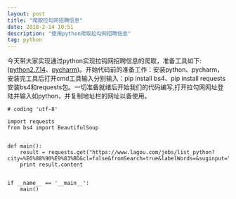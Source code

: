 ```yaml
---
layout: post
title: "爬取拉勾网招聘信息"
date: 2018-2-14 10:51
description: "使用python爬取拉勾网招聘信息"
tag: python
---
```


今天带大家实现通过python实现拉钩网招聘信息的爬取，准备工具如下:([python2.7.14](https://www.python.org/downloads/)、[pycharm](http://www.jetbrains.com/pycharm/download/#section=windows))。开始代码前的准备工作：安装python、pycharm，安装完工具后打开cmd工具输入分别输入：pip install bs4、pip install requests安装bs4和requests包。一切准备就绪后开始我们的代码编写,打开拉勾网网址登陆并输入如python，并复制地址栏的网址以备使用。

```
# coding 'utf-8'

import requests
from bs4 import BeautifulSoup


def main():
    result = requests.get("https://www.lagou.com/jobs/list_python?city=%E6%88%90%E9%83%BD&cl=false&fromSearch=true&labelWords=&suginput=")
    print result.content


if __name__ == '__main__':
    main()

```
